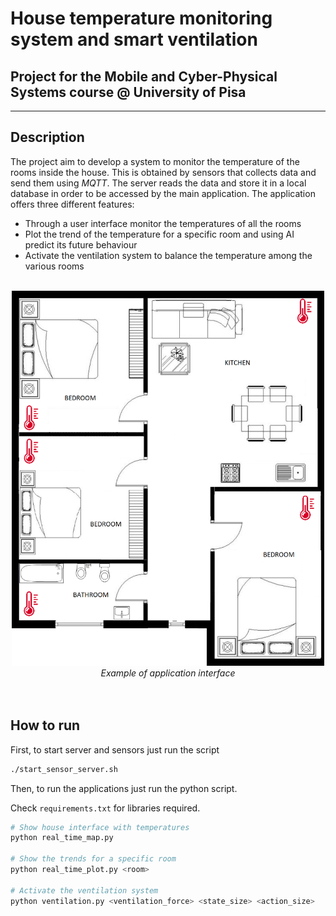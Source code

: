 # House temperature monitoring system and smart ventilation

## Project for the Mobile and Cyber-Physical Systems course @ University of Pisa

---

## Description
The project aim to develop a system to monitor the temperature of the rooms inside the house. This is obtained by sensors that collects data and send them using *MQTT*. The server reads the data and store it in a local database in order to be accessed by the main application.
The application offers three different features:
 - Through a user interface monitor the temperatures of all the rooms
 - Plot the trend of the temperature for a specific room and using AI predict its future behaviour
 - Activate the ventilation system to balance the temperature among the various rooms

<br>
<div align="center">
  <img src="images/casa_2.png" alt="House Interface" width="500" height="600">
  <br>
  <em>Example of application interface</em>
</div>
<br><br>

## How to run
First, to start server and sensors just run the script
```bash
./start_sensor_server.sh
```
Then, to run the applications just run the python script.

Check `requirements.txt` for libraries required.
```python
# Show house interface with temperatures
python real_time_map.py

# Show the trends for a specific room
python real_time_plot.py <room>

# Activate the ventilation system
python ventilation.py <ventilation_force> <state_size> <action_size>
```